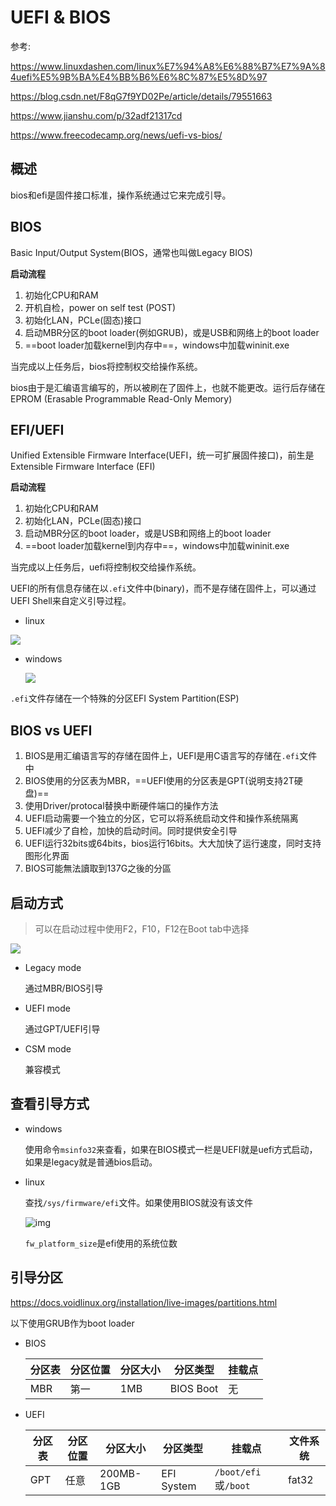 # UEFI & BIOS

参考:

https://www.linuxdashen.com/linux%E7%94%A8%E6%88%B7%E7%9A%84uefi%E5%9B%BA%E4%BB%B6%E6%8C%87%E5%8D%97

https://blog.csdn.net/F8qG7f9YD02Pe/article/details/79551663

https://www.jianshu.com/p/32adf21317cd

https://www.freecodecamp.org/news/uefi-vs-bios/

## 概述

bios和efi是固件接口标准，操作系统通过它来完成引导。

## BIOS

Basic Input/Output System(BIOS，通常也叫做Legacy BIOS)

**启动流程**

1. 初始化CPU和RAM
2. 开机自检，power on self test (POST)
3. 初始化LAN，PCLe(固态)接口
4. 启动MBR分区的boot loader(例如GRUB)，或是USB和网络上的boot loader
5. ==boot loader加载kernel到内存中==，windows中加载wininit.exe

当完成以上任务后，bios将控制权交给操作系统。

bios由于是汇编语言编写的，所以被刷在了固件上，也就不能更改。运行后存储在EPROM (Erasable Programmable Read-Only Memory)

## EFI/UEFI

Unified Extensible Firmware Interface(UEFI，统一可扩展固件接口)，前生是Extensible Firmware Interface (EFI)

**启动流程**

1. 初始化CPU和RAM
2. 初始化LAN，PCLe(固态)接口
3. 启动MBR分区的boot loader，或是USB和网络上的boot loader
4. ==boot loader加载kernel到内存中==，windows中加载wininit.exe

当完成以上任务后，uefi将控制权交给操作系统。

UEFI的所有信息存储在以`.efi`文件中(binary)，而不是存储在固件上，可以通过UEFI Shell来自定义引导过程。

- linux

![](..\..\imgs\_Linux\Snipaste_2021-03-10_11-16-44.png)



- windows

  ![](..\..\imgs\_Linux\Snipaste_2021-03-10_11-17-47.png)

`.efi`文件存储在一个特殊的分区EFI System Partition(ESP)

## BIOS vs UEFI

1. BIOS是用汇编语言写的存储在固件上，UEFI是用C语言写的存储在`.efi`文件中
2. BIOS使用的分区表为MBR，==UEFI使用的分区表是GPT(说明支持2T硬盘)==
3. 使用Driver/protocal替换中断硬件端口的操作方法
4. UEFI启动需要一个独立的分区，它可以将系统启动文件和操作系统隔离
5. UEFI减少了自检，加快的启动时间。同时提供安全引导
6. UEFI运行32bits或64bits，bios运行16bits。大大加快了运行速度，同时支持图形化界面
7. BIOS可能無法讀取到137G之後的分區

## 启动方式

> 可以在启动过程中使用F2，F10，F12在Boot tab中选择

![](..\..\imgs\_Linux\Snipaste_2021-03-10_11-35-45.png)

- Legacy mode

  通过MBR/BIOS引导

- UEFI mode

  通过GPT/UEFI引导

- CSM mode

  兼容模式

## 查看引导方式

- windows

  使用命令`msinfo32`来查看，如果在BIOS模式一栏是UEFI就是uefi方式启动，如果是legacy就是普通bios启动。

- linux

  查找`/sys/firmware/efi`文件。如果使用BIOS就没有该文件

  ![img](https://ss.csdn.net/p?https://mmbiz.qpic.cn/mmbiz_png/W9DqKgFsc6ibHJT2OmUdcfSvXr2icU8tDrx7jHhAkM18ib0RAkicxpTIiaURU4X5hpMs330vbbYlgsNhcRRrSvSK46Q/640?wx_fmt=png)
  
  `fw_platform_size`是efi使用的系统位数

## 引导分区

https://docs.voidlinux.org/installation/live-images/partitions.html

以下使用GRUB作为boot loader

- BIOS

  | 分区表 | 分区位置 | 分区大小 | 分区类型  | 挂载点 |
  | ------ | -------- | -------- | --------- | ------ |
  | MBR    | 第一     | 1MB      | BIOS Boot | 无     |

- UEFI

  | 分区表 | 分区位置 | 分区大小  | 分区类型   | 挂载点               | 文件系统 |
  | ------ | -------- | --------- | ---------- | -------------------- | -------- |
  | GPT    | 任意     | 200MB-1GB | EFI System | `/boot/efi`或`/boot` | fat32    |

  









